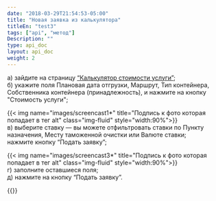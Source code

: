 ```yaml
---
date: "2018-03-29T21:54:53-05:00"
title: "Новая заявка из калькулятора"
titleEn: "test3"
tags: ["api", "метод"]
Description: ""
type: api_doc
layout: api_doc
weight: 2
---
```


а) зайдите на страницу <a href="https://my.fesco.com/offers" target="_blank">“Калькулятор стоимости услуги”</a>; <br/>
б) укажите поля Плановая дата отгрузки, Маршрут, Тип контейнера, Собственника контейнера (принадлежность), и нажмите на кнопку "Стоимость услуги";

{{< img name="images/screencast1*" title="Подпись к фото которая попадает в тег alt" class="img-fluid" style="width:90%">}} <br/>
в) выберите ставку — вы можете отфильтровать ставки по Пункту назначения, Месту таможенной очистки или Валюте ставки;
<br/> нажмите кнопку “Подать заявку”;

{{< img name="images/screencast3*" title="Подпись к фото которая попадает в тег alt" class="img-fluid" style="width:90%">}}
<br/>
г) заполните оставшиеся поля; <br/>
д) нажмите на кнопку “Подать заявку”.

{{<alert icon="envelope" color="alert8-light" text="После отправки заявки вам будет отправлено уведомление с деталями заявки на электронный адрес. По желанию вы можете продолжать переписку, нажимая ОТВЕТИТЬ  на письмо заявки." close="false">}} 


